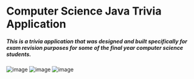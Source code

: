 # Computer Science Java Trivia Application
##### This is a trivia application that was designed and built specifically for exam revision purposes for some of the final year computer science students.
![image](https://user-images.githubusercontent.com/22587190/59609202-45a18780-9117-11e9-94f1-8c39be9103ba.png)
![image](https://user-images.githubusercontent.com/22587190/59609262-5eaa3880-9117-11e9-9125-0f84935667cd.png)
![image](https://user-images.githubusercontent.com/22587190/59609328-7d103400-9117-11e9-9505-211fc2a08100.png)
